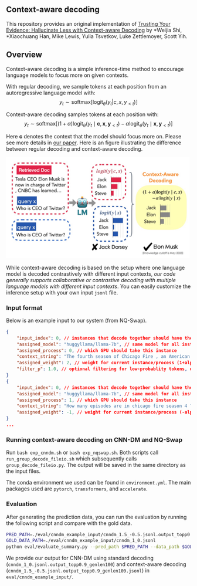 ## Context-aware decoding
This repository provides an original implementation of [Trusting Your Evidence: Hallucinate Less with Context-aware Decoding](https://arxiv.org/pdf/2305.14739.pdf) by *Weijia Shi, *Xiaochuang Han, Mike Lewis, Yulia Tsvetkov, Luke Zettlemoyer, Scott Yih.

## Overview

Context-aware decoding is a simple inference-time method to encourage language models to focus more on given contexts. 

With regular decoding, we sample tokens at each position from an autoregressive language model with:
$$
y_t \sim \text{softmax}[\text{logit}_{\theta}(y_t | c, x, y_{<t})]
$$

Context-aware decoding samples tokens at each position with:
$$
y_t \sim \text{softmax}[(1+\alpha) \text{logit}_\theta(y_t \mid \boldsymbol{c}, \boldsymbol{x}, \boldsymbol{y}_{<t}) - \alpha \text{logit}_\theta(y_t \mid \boldsymbol{x}, \boldsymbol{y}_{<t})]
$$

Here $\boldsymbol{c}$ denotes the context that the model should focus more on. Please see more details in [our paper](https://arxiv.org/abs/2305.14739). Here is an figure illustrating the difference between regular decoding and context-aware decoding.
<!-- ![decoding](image/main.png =250x) -->
<img src="image/main.png" width="500">


While context-aware decoding is based on the setup where one language model is decoded contrastively with different input contexts, *our code generally supports collaborative or contrastive decoding with multiple language models with different input contexts*. You can easily customize the inference setup with your own input `jsonl` file. 

### Input format
Below is an example input to our system (from NQ-Swap). 
```json
{
    "input_index": 0, // instances that decode together should have the same input_index
    "assigned_model": "huggyllama/llama-7b", // same model for all instances in context-aware decoding, but can use different models here, e.g., DExperts, contrastive decoding, proxy tuning, etc.
    "assigned_process": 0, // which GPU should take this instance
    "context_string": "The fourth season of Chicago Fire , an American drama television series with executive producer Dick Wolf , and producers Derek Haas , Michael Brandt , and Matt Olmstead , was ordered on February 5 , 2015 , by NBC , and premiered on October 13 , 2015 and concluded on May 17 , 2016 . The season contained 1078 episodes . How many episodes are in chicago fire season 4 ?", // the context-aware input
    "assigned_weight": 2, // weight for current instance/process (1+alpha, weights should add up to 1 by default, but can also incorporate sampling temperature if needed)
    "filter_p": 1.0, // optional filtering for low-probablity tokens, disabled by default
}
{
    "input_index": 0, // instances that decode together should have the same input_index
    "assigned_model": "huggyllama/llama-7b", // same model for all instances in context-aware decoding, but can use different models here, e.g., DExperts, contrastive decoding, proxy tuning, etc.
    "assigned_process": 1, // which GPU should take this instance
    "context_string": "How many episodes are in chicago fire season 4 ?", // the context-unaware input
    "assigned_weight": -1, // weight for current instance/process (-alpha, weights should add up to 1 by default, but can also incorporate sampling temperature if needed)
}
...
```

### Running context-aware decoding on CNN-DM and NQ-Swap
Run `bash exp_cnndm.sh` or `bash exp_nqswap.sh`. Both scripts call `run_group_decode_fileio.sh` which subsequently calls `group_decode_fileio.py`. The output will be saved in the same directory as the input files. 

The conda environment we used can be found in `environment.yml`. The main packages used are `pytorch`, `transformers`, and `accelerate`. 

### Evaluation
After generating the prediction data, you can run the evaluation by running the following script and compare with the gold data.  
```bash
PRED_PATH=./eval/cnndm_example_input/cnndm_1.5_-0.5.jsonl.output_topp0.9_genlen100.jsonl 
GOLD_DATA_PATH=./eval/cnndm_example_input/cnndm_1_0.jsonl
python eval/evaluate_summary.py --pred_path $PRED_PATH --data_path $GOLD_DATA_PATH
```
We provide our output for CNN-DM using standard decoding (`cnndm_1_0.jsonl.output_topp0.9_genlen100`) and context-aware decoding (`cnndm_1.5_-0.5.jsonl.output_topp0.9_genlen100.jsonl`) in `eval/cnndm_example_input/`.
